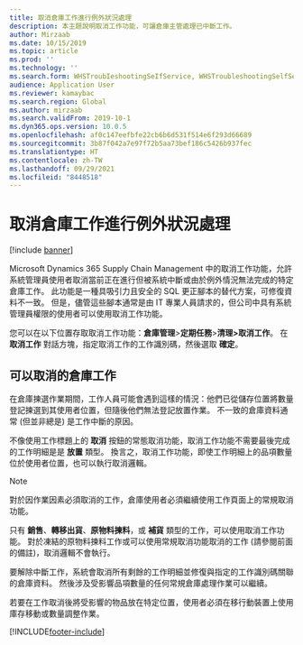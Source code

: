 ```yaml
---
title: 取消倉庫工作進行例外狀況處理
description: 本主題說明取消工作功能，可讓倉庫主管處理已中斷工作。
author: Mirzaab
ms.date: 10/15/2019
ms.topic: article
ms.prod: ''
ms.technology: ''
ms.search.form: WHSTroubIeshootingSeIfService, WHSTroubleshootingSelfService
audience: Application User
ms.reviewer: kamaybac
ms.search.region: Global
ms.author: mirzaab
ms.search.validFrom: 2019-10-1
ms.dyn365.ops.version: 10.0.5
ms.openlocfilehash: af0c147eefbfe22cb6b6d531f514e6f293d66689
ms.sourcegitcommit: 3b87f042a7e97f72b5aa73bef186c5426b937fec
ms.translationtype: HT
ms.contentlocale: zh-TW
ms.lasthandoff: 09/29/2021
ms.locfileid: "8448518"
---
```

# <a name="cancel-warehouse-work-for-exception-handling"></a>取消倉庫工作進行例外狀況處理

[!include [banner](../includes/banner.md)]

Microsoft Dynamics 365 Supply Chain Management 中的取消工作功能，允許系統管理員使用者取消當前正在進行但被系統中斷或由於例外情況無法完成的特定倉庫工作。 此功能是一種具吸引力且安全的 SQL 更正腳本的替代方案，可修復資料不一致。 但是，儘管這些腳本通常是由 IT 專業人員請求的，但公司中具有系統管理員權限的使用者可以使用取消工作功能。

您可以在以下位置存取取消工作功能：**倉庫管理**\>**定期任務**\>**清理\>取消工作**。 在 **取消工作** 對話方塊，指定取消工作的工作識別碼，然後選取 **確定**。

## <a name="warehouse-work-that-can-be-canceled"></a>可以取消的倉庫工作

在倉庫揀選作業期間，工作人員可能會遇到這樣的情況：他們已從儲存位置將數量登記揀選到其使用者位置，但隨後他們無法登記放置作業。 不一致的倉庫資料通常 (但並非總是) 是工作中斷的原因。

不像使用工作標題上的 **取消** 按鈕的常態取消功能，取消工作功能不需要最後完成的工作明細是是 **放置** 類型。 換言之，取消工作功能，即使工作明細上的品項數量位於使用者位置，也可以執行取消邏輯。

> [!NOTE]
> 對於因作業因素必須取消的工作，倉庫使用者必須繼續使用工作頁面上的常規取消功能。

只有 **銷售**、**轉移出貨**、**原物料揀料**，或 **補貨** 類型的工作，可以使用取消工作功能。 對於凍結的原物料揀料工作或可以使用常規取消功能取消的工作 (請參閱前面的備註)，取消邏輯不會執行。

要解除中斷工作，系統會取消所有剩餘的工作明細並修復與指定的工作識別碼關聯的倉庫資料。 然後涉及受影響品項數量的任何常規倉庫處理作業可以繼續。

若要在工作取消後將受影響的物品放在特定位置，使用者必須在移行動裝置上使用庫存移動或數量調整作業。


[!INCLUDE[footer-include](../../includes/footer-banner.md)]
